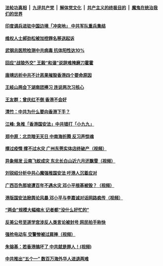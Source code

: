 ####  [法轮功真相](../../../../basic/blob/master/README.md?t=05251701) &nbsp;|&nbsp; [九评共产党](../../../../9ping.md/blob/master/README.md?t=05251701) &nbsp;|&nbsp; [解体党文化](../../../../jtdwh.md/blob/master/README.md?t=05251701)  &nbsp;|&nbsp; [共产主义的终极目的](../../../../gczydzjmd.md/blob/master/README.md?t=05251701) &nbsp;|&nbsp; [魔鬼在统治我们的世界](../../../../mgztzwmdsj.md/blob/master/README.md?t=05251701) 

#### [印度调兵进驻中国边境「冲突地」 中共军队重兵集结](../pages/soh5/382678.md?t=05251701) 
#### [维权人士郝劲松被加控罪名移送起诉](../pages/soh5/382693.md?t=05251701) 
#### [武钢总医院检测中共病毒 抗体阳性达10%](../pages/soh5/382669.md?t=05251701) 
#### [回应“战狼外交” 王毅“和谐”说辞难掩磨刀霍霍](../pages/soh5/382621.md?t=05251701) 
#### [唐靖远析中共不计恶果摧毁香港四个要命原因](../pages/soh5/382633.md?t=05251701) 
#### [王岐山两会下湖南团捧习 连说两次习核心](../pages/soh5/382627.md?t=05251701) 
#### [王友群：曾庆红不倒 香港不会好](../pages/soh5/382597.md?t=05251701) 
#### [清竹：中共为什么要向香港下手？](../pages/soh5/382594.md?t=05251701) 
#### [江峰: 急推「香港国安法」中共错打「小九九」](../pages/soh5/382570.md?t=05251701) 
#### [郑中原：北京暗无天日 中南海折腾 反习声惊魂](../pages/soh5/382501.md?t=05251701) 
#### [撑过疫情  撑不过水灾  广州东莞实体店终破产（视频）](../pages/soh5/382465.md?t=05251701) 
#### [异象频发 云南飞蚁成灾 东北长白山近六月还飘雪（视频）](../pages/soh5/382450.md?t=05251701) 
#### [刘锐绍分析中共心魔强推国安法 吁港人沉着应对](../pages/soh5/382456.md?t=05251701) 
#### [广西百色那坡遭百年不遇水灾 邓小平根基被毁？（视频）](../pages/soh5/382438.md?t=05251701) 
#### [港版国安法掀舆论风暴 邓小平与李嘉诚对话网路疯传（视频）](../pages/soh5/382420.md?t=05251701) 
#### [“两会”规模大幅缩水 记者都“没什么好忙的”](../pages/soh5/382399.md?t=05251701) 
#### [反美公号至道学宫涉反人类言论被封号 网民拍手称快](../pages/soh5/382387.md?t=05251701) 
#### [强抢电动车 交警惨被过肩摔（视频）](../pages/soh5/382375.md?t=05251701) 
#### [朱镕基：若香港搞坏了 中共就是罪人！(视频)](../pages/soh5/382381.md?t=05251701) 
#### [中共推出“五个一” 数百万海外华人进退两难](../pages/soh5/382360.md?t=05251701) 
